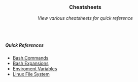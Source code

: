 <div align="center">
    <h3>Cheatsheets</h3>
    <p>
        <em>View various cheatsheets for quick reference</em>
    </p>
</div>

<br>
<br>

##### Quick References

- [Bash Commands](./bash_commands_cs.md)
- [Bash Expansions](./bash_expansions_cs.md)
- [Enviroment Variables](./env_variables_cs.md)
- [Linux File System](./file_system_cs.md)
